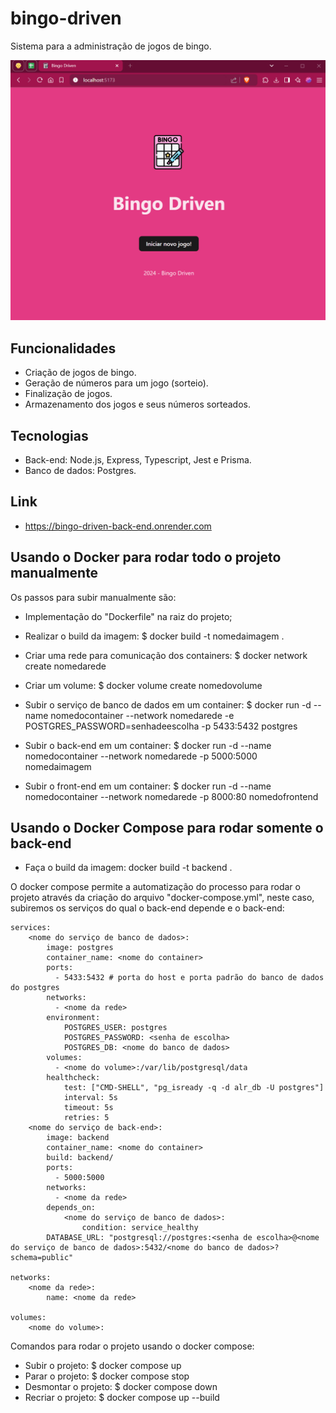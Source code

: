 # bingo-driven
Sistema para a administração de jogos de bingo.

![demonstração do bingo](demo-bingo.gif)

## Funcionalidades
- Criação de jogos de bingo.
- Geração de números para um jogo (sorteio).
- Finalização de jogos.
- Armazenamento dos jogos e seus números sorteados.

## Tecnologias
- Back-end: Node.js, Express, Typescript, Jest e Prisma.
- Banco de dados: Postgres.

## Link
- https://bingo-driven-back-end.onrender.com

## Usando o Docker para rodar todo o projeto manualmente
Os passos para subir manualmente são:
- Implementação do "Dockerfile" na raiz do projeto;

- Realizar o build da imagem:
    $ docker build -t nomedaimagem .

- Criar uma rede para comunicação dos containers:
    $ docker network create nomedarede

- Criar um volume:
    $ docker volume create nomedovolume

- Subir o serviço de banco de dados em um container:
    $ docker run -d --name nomedocontainer --network nomedarede -e POSTGRES_PASSWORD=senhadeescolha -p 5433:5432 postgres

- Subir o back-end em um container:
    $ docker run -d --name nomedocontainer --network nomedarede -p 5000:5000 nomedaimagem

- Subir o front-end em um container:
    $ docker run -d --name nomedocontainer --network nomedarede -p 8000:80 nomedofrontend

## Usando o Docker Compose para rodar somente o back-end
- Faça o build da imagem: docker build -t backend .

O docker compose permite a automatização do processo para rodar o projeto através da criação do arquivo "docker-compose.yml", neste caso, subiremos os serviços do qual o back-end depende e o back-end:

    services:
        <nome do serviço de banco de dados>:
            image: postgres
            container_name: <nome do container>
            ports:
              - 5433:5432 # porta do host e porta padrão do banco de dados do postgres
            networks:
              - <nome da rede>
            environment:
                POSTGRES_USER: postgres
                POSTGRES_PASSWORD: <senha de escolha>
                POSTGRES_DB: <nome do banco de dados>
            volumes:
              - <nome do volume>:/var/lib/postgresql/data
            healthcheck:
                test: ["CMD-SHELL", "pg_isready -q -d alr_db -U postgres"]
                interval: 5s
                timeout: 5s
                retries: 5
        <nome do serviço de back-end>:
            image: backend
            container_name: <nome do container>
            build: backend/
            ports:
              - 5000:5000
            networks:
              - <nome da rede>
            depends_on:
                <nome do serviço de banco de dados>:
                    condition: service_healthy
            DATABASE_URL: "postgresql://postgres:<senha de escolha>@<nome do serviço de banco de dados>:5432/<nome do banco de dados>?schema=public"
     
    networks:
        <nome da rede>:
            name: <nome da rede>

    volumes:
        <nome do volume>:
    
Comandos para rodar o projeto usando o docker compose:
- Subir o projeto:
    $ docker compose up 
- Parar o projeto:
    $ docker compose stop
- Desmontar o projeto:
    $ docker compose down
- Recriar o projeto:
    $ docker compose up --build